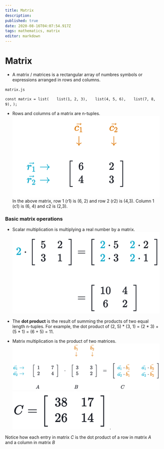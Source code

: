 ```yaml
---
title: Matrix
description: 
published: true
date: 2020-08-16T04:07:54.917Z
tags: mathematics, matrix
editor: markdown
---
```


# Matrix
* A matrix / matrices is a rectangular array of numbres symbols or expressions arranged in rows and columns.

`matrix.js`

`const matrix = list(`
`	list(1, 2, 3),`
` 	list(4, 5, 6),`
`  	list(7, 8, 9),`
`);`

* Rows and columns of a matrix are n-tuples.![matrix_column_row_diagram.png](/matrix_column_row_diagram.png)
In the above matrix, row 1 (r1) is (6, 2) and row 2 (r2) is (4,3). Column 1 (c1) is (6, 4) and c2 is (2,3).
### Basic matrix operations

* Scalar multiplication is multiplying a real number by a matrix. 
![screen_shot_2020-08-15_at_7.47.46_pm.png](/screen_shot_2020-08-15_at_7.47.46_pm.png)
 
 
 * The **dot product** is the result of summing the products of two equal length n-tuples. For example, the dot product of (2, 5) * (3, 1) = (2 * 3) + (5 * 1) = (6 + 5) = 11.
 
 * Matrix multiplication is the product of two matrices. 
 ![matrix_multiplication_diagram.png](/matrix_multiplication_diagram.png)
 ![matrix_multiplication_answer.png](/matrix_multiplication_answer.png).
 
 Notice how each entry in matrix *C* is the dot product of a row in matrix *A* and a column in matrix *B*
